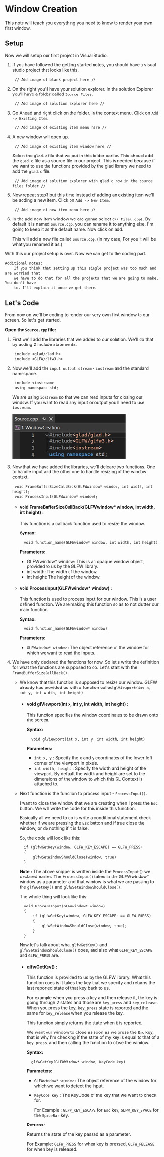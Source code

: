 # Window Creation
This note will teach you everything you need to know to render your own first window.

## Setup
Now we will setup our first project in Visual Studio.

1. If you have followed the getting started notes, you should have a visual studio project that looks like this.

        // Add image of blank project here //

2. On the right you'll have your solution explorer. In the solution Explorer you'll have a folder called `Source Files`.

        // Add image of solution explorer here //

3. Go Ahead and right click on the folder. In the context menu, Click on `Add -> Existing Item`.

        // Add image of existing item menu here //

4. A new window will open up.
        
        // Add image of existing item window here //

    Select the `glad.c` file that we put in this folder earlier. This should add the `glad.c` file as a source file in our project. This is needed because if we want to use the functions provided by the glad library we need to add the `glad.c` file.

        // Add image of solution explorer with glad.c now in the source files folder //

5. Now repeat step3 but this time instead of adding an existing item we'll be adding a new item. Click on `Add -> New Item`.

        // Add image of new item menu here //

6. In the add new item window we are gonna select `C++ File(.cpp)`. By default it is named `Source.cpp`, you can rename it to anything else, I'm going to keep it as the default name. Now click on add.

    This will add a new file called `Source.cpp`. (in my case, For you it will be what you renamed it as.)

With this our project setup is over. Now we can get to the coding part.

    Additional notes:
        If you think that setting up this single project was too much and are worried that 
        we have to do that for all the projects that we are going to make. You don't have 
        to. I'll explain it once we get there.

## Let's Code
From now on we'll be coding to render our very own first window to our screen. So let's get started.

**Open the `Source.cpp` file:**

1. First we'll add the libraries that we added to our solution. We'll do that by adding 2 include statements.

        include <glad/glad.h>
        include <GLFW/glfw3.h>

2. Now we'll add the `input output stream` - `iostream` and the standard namespace.

        include <iostream>
        using namespace std;

    We are using `iostream` so that we can read inputs for closing our window. If you want to read any input or output you'll need to use `iostream`.

    ![alt text](/Images/1.WindowCreation/WindowCreation_1.png) 

3. Now that we have added the libraries, we'll delcare two functions. One to handle input and the other one to handle resizing of the window context.

        void FrameBufferSizeCallBack(GLFWwindow* window, int width, int height);
        void ProcessInput(GLFWwindow* window);

    * #### void FrameBufferSizeCallBack(GLFWwindow* window, int width, int height) :

        This function is a callback function used to resize the window.
        
        **Syntax:**

            void function_name(GLFWwindow* window, int width, int height)

        **Parameters:**
        * GLFWwindow* window: This is an opaque window object, provided to us by the GLFW library.
        * int width: The width of the window.
        * int height: The height of the window.

    * #### void ProcessInput(GLFWwindow* window) :

        This function is used to process input for our window. This is a user defined function. We are making this function so as to not clutter our main function.

        **Syntax:**
            
            void function_name(GLFWwindow* window)

        **Parameters:**
        * `GLFWwindow* window` : The object reference of the window for which we want to read the inputs.

4. We have only declared the functions for now. So let's write the definition for what the functions are supposed to do. Let's start with the `FrameBufferSizeCallBack()`.

    * We know that this function is supposed to resize our window. GLFW already has provided us with a function called `glViewport(int x, int y, int width, int height)`

        * #### void glViewport(int x, int y, int width, int height) :
            This function specifies the window coordinates to be drawn onto the screen.

            **Syntax:**

                void glViewport(int x, int y, int width, int height)

            **Parameters:**
            
            * `int x, y` : Specify the x and y coordinates of the lower left corner of the viewport in pixels.
            * `int width, height` : Specify the width and height of the viewport. By default the width and height are set to the dimensions of the window to which this GL Context is attached to.

    * Next function is the function to process input - `ProcessInput()`.
        
        I want to close the window that we are creating when I press the `Esc` button. We will write the code for this inside this function.
            
        Basically all we need to do is write a conditional statement check whether if we are pressing the `Esc` button and if true close the window, or do nothing if it is false.

        So, the code will look like this:

            if (glfwGetKey(window, GLFW_KEY_ESCAPE) == GLFW_PRESS)
            {
                glfwSetWindowShouldClose(window, true);
            }

        
        **Note :** 
        The above snippet is written inside the `ProcessInput()` we declared earlier. The `ProcessInput()` takes in the GLFWwindow* window as a parameter and that window is what we are passing to the `glfwGetKey()` and `glfwSetWindowShouldClose()`.

        The whole thing will look like this:

            void ProcessInput(GLFWwindow* window)
            {
                if (glfwGetKey(window, GLFW_KEY_ESCAPE) == GLFW_PRESS)
                {
                    glfwSetWindowShouldClose(window, true);
                }
            }

        Now let's talk about what `glfwGetKey()` and `glfwSetWindowShouldClose()` does, and also what `GLFW_KEY_ESCAPE` and `GLFW_PRESS` are.

        * #### glfwGetKey() :
            This function is provided to us by the GLFW library. What this function does is it takes the key that we specify and returns the last reported state of that key back to us. 
            
            For example when you press a key and then release it, the key is going through 2 states and those are `key_press` and `key_release`. When you press the key, `key_press` state is reported and the same for `key_release` when you release the key. 
            
            This function simply returns the state when it is reported.

            We want our window to close as soon as we press the `Esc` key, that is why I'm checking if the state of my key is equal to that of a `key_press`, and then calling the function to close the window.

            **Syntax:**

                glfwGetKey(GLFWWindow* window, KeyCode key)

            **Parameters:**
                
            * `GLFWwindow* window` : The object reference of the window for which we want to detect the input.
            * `KeyCode key` : The KeyCode of the key that we want to check for. 
            
                For Example : `GLFW_KEY_ESCAPE` for `Esc` key, `GLFW_KEY_SPACE` for the `SpaceBar` key.

            **Returns:**

            Returns the state of the key passed as a parameter.

            For Example: `GLFW_PRESS` for when key is pressed, `GLFW_RELEASE` for when key is released.